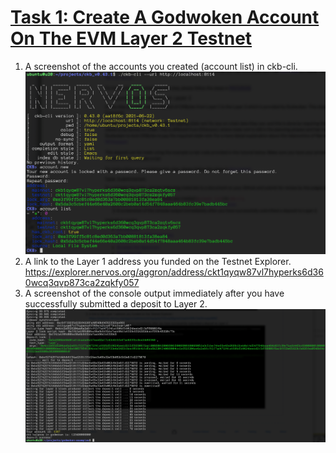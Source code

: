 # [Task 1: Create A Godwoken Account On The EVM Layer 2 Testnet](https://gitcoin.co/issue/nervosnetwork/grants/2/100026208)

1) A screenshot of the accounts you created (account list) in ckb-cli.
   ![image of account list](./account-list.png)
2) A link to the Layer 1 address you funded on the Testnet Explorer.
   https://explorer.nervos.org/aggron/address/ckt1qyqw87vl7hyperks6d360wcq3qvp873ca2zqkfy057
3) A screenshot of the console output immediately after you have successfully submitted a deposit to Layer 2.
   ![image of deposit to layer2](./deposit-to-layer2.png)
